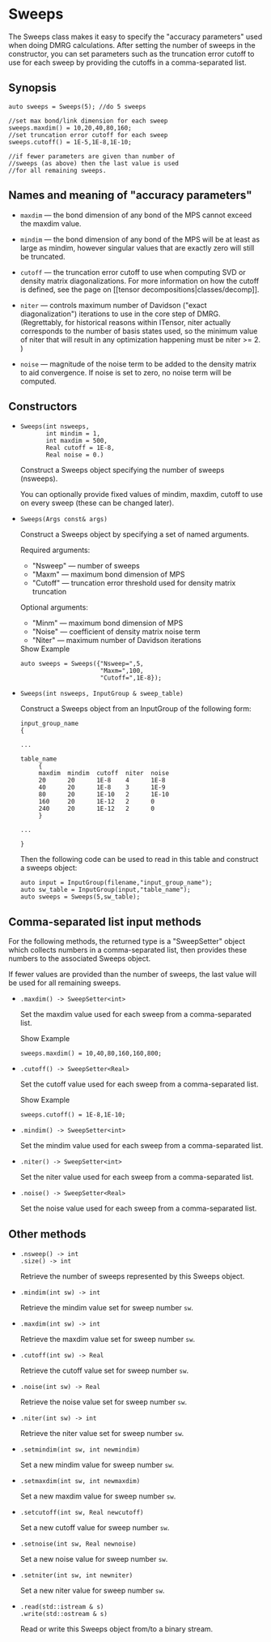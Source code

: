 # Sweeps

The Sweeps class makes it easy to specify the "accuracy parameters" used when doing DMRG calculations.
After setting the number of sweeps in the constructor, you can set parameters such as the 
truncation error cutoff to use for each sweep by providing the cutoffs in a comma-separated list.

## Synopsis

    auto sweeps = Sweeps(5); //do 5 sweeps

    //set max bond/link dimension for each sweep
    sweeps.maxdim() = 10,20,40,80,160;
    //set truncation error cutoff for each sweep
    sweeps.cutoff() = 1E-5,1E-8,1E-10;

    //if fewer parameters are given than number of
    //sweeps (as above) then the last value is used
    //for all remaining sweeps.

## Names and meaning of "accuracy parameters"

* `maxdim` &mdash; the bond dimension of any bond of the MPS cannot exceed the maxdim value.

* `mindim` &mdash; the bond dimension of any bond of the MPS will be at least 
  as large as mindim, however singular values that are exactly zero will still be truncated.

* `cutoff` &mdash; the truncation error cutoff to use when computing SVD or density matrix
  diagonalizations. For more information on how the cutoff is defined, see the page
  on [[tensor decompositions|classes/decomp]].

* `niter` &mdash; controls maximum number of Davidson ("exact diagonalization") iterations to use
  in the core step of DMRG. (Regrettably, for historical reasons within ITensor, 
  niter actually corresponds to the number of basis states used, so the minimum value of niter that
  will result in any optimization happening must be niter >= 2. )

* `noise` &mdash; magnitude of the noise term to be added to the density matrix to aid convergence.
  If noise is set to zero, no noise term will be computed.


## Constructors

* ```
  Sweeps(int nsweeps,
         int mindim = 1,
         int maxdim = 500,
         Real cutoff = 1E-8,
         Real noise = 0.)
  ```
  Construct a Sweeps object specifying the number of sweeps (nsweeps).

  You can optionally provide fixed values of mindim, maxdim, cutoff to use 
  on every sweep (these can be changed later).

* ```
  Sweeps(Args const& args)
  ```
  Construct a Sweeps object by specifying a set of named arguments.

  Required arguments:
  - "Nsweep" &mdash; number of sweeps
  - "Maxm" &mdash; maximum bond dimension of MPS
  - "Cutoff" &mdash; truncation error threshold used for density matrix truncation

  Optional arguments:

  - "Minm" &mdash; maximum bond dimension of MPS
  - "Noise" &mdash; coefficient of density matrix noise term
  - "Niter" &mdash; maximum number of Davidson iterations

  <div class="example_clicker">Show Example</div>

      auto sweeps = Sweeps({"Nsweep=",5,
                            "Maxm=",100,
                            "Cutoff=",1E-8});

* `Sweeps(int nsweeps, InputGroup & sweep_table)`

  Construct a Sweeps object from an InputGroup of the following form:

      input_group_name
      {

      ...

      table_name
           {
           maxdim  mindim  cutoff  niter  noise
           20      20      1E-8    4      1E-8
           40      20      1E-8    3      1E-9
           80      20      1E-10   2      1E-10
           160     20      1E-12   2      0
           240     20      1E-12   2      0
           }

      ...

      }
    
  Then the following code can be used to read in this table
  and construct a sweeps object:
      
      auto input = InputGroup(filename,"input_group_name");
      auto sw_table = InputGroup(input,"table_name");
      auto sweeps = Sweeps(5,sw_table);
        

## Comma-separated list input methods

For the following methods, the returned type is a "SweepSetter" object which
collects numbers in a comma-separated list, then provides these numbers
to the associated Sweeps object.

If fewer values are provided than the number of sweeps, the last
value will be used for all remaining sweeps.

* `.maxdim() -> SweepSetter<int>` 

  Set the maxdim value used for each sweep from a comma-separated list.

  <div class="example_clicker">Show Example</div>

      sweeps.maxdim() = 10,40,80,160,160,800;

* `.cutoff() -> SweepSetter<Real>` 

  Set the cutoff value used for each sweep from a comma-separated list.

  <div class="example_clicker">Show Example</div>

      sweeps.cutoff() = 1E-8,1E-10;

* `.mindim() -> SweepSetter<int>` 

  Set the mindim value used for each sweep from a comma-separated list.

* `.niter() -> SweepSetter<int>` 

  Set the niter value used for each sweep from a comma-separated list.

* `.noise() -> SweepSetter<Real>` 

  Set the noise value used for each sweep from a comma-separated list.


## Other methods

* `.nsweep() -> int` <br/>
  `.size() -> int`

  Retrieve the number of sweeps represented by this Sweeps object.

* `.mindim(int sw) -> int`

  Retrieve the mindim value set for sweep number `sw`.

* `.maxdim(int sw) -> int`

  Retrieve the maxdim value set for sweep number `sw`.

* `.cutoff(int sw) -> Real`

  Retrieve the cutoff value set for sweep number `sw`.

* `.noise(int sw) -> Real`

  Retrieve the noise value set for sweep number `sw`.

* `.niter(int sw) -> int`

  Retrieve the niter value set for sweep number `sw`.

* `.setmindim(int sw, int newmindim)`

  Set a new mindim value for sweep number `sw`.

* `.setmaxdim(int sw, int newmaxdim)`

  Set a new maxdim value for sweep number `sw`.

* `.setcutoff(int sw, Real newcutoff)`

  Set a new cutoff value for sweep number `sw`.

* `.setnoise(int sw, Real newnoise)`

  Set a new noise value for sweep number `sw`.

* `.setniter(int sw, int newniter)`

  Set a new niter value for sweep number `sw`.

* `.read(std::istream & s)` <br/>
  `.write(std::ostream & s)`
 
  Read or write this Sweeps object from/to a binary stream.
